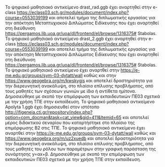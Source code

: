 Το ψηφιακό μαθησιακό αντικείμενο drast_rad.ggb έχει αναρτηθεί στην e-class https://eclass03.sch.gr/modules/document/index.php?course=0553039199 και αποτελεί τμήμα της διπλωματικής εργασίας για την απόκτηση Μεταπτυχιακού Διπλώματος Ειδίκευσης που έχει αναρτηθεί στη διεύθυνση https://pergamos.lib.uoa.gr/uoa/dl/frontend/el/browse/1316375# Stabolas.
Το ψηφιακό μαθησιακό αντικείμενο drast_2.ggb έχει αναρτηθεί στην e-class https://eclass03.sch.gr/modules/document/index.php?course=0553039199 και αποτελεί τμήμα της διπλωματικής εργασίας για την απόκτηση Μεταπτυχιακού Διπλώματος Ειδίκευσης που έχει αναρτηθεί στη διεύθυνση https://pergamos.lib.uoa.gr/uoa/dl/frontend/el/browse/1316375# Stabolas.
Το ψηφιακό μαθησιακό αντικείμενο έχει αναρτθεί στην https://e-me.edu.gr/groups/sym-03-dytatt/wall καθώς και στην https://www.geogebra.org/m/kwskygjs και αποτελεί δραστηριότητα για την διερευνητική ανακάλυψη, στο πλαίσιο επίλυσης προβλήματος, από τους μαθητές των σχέσεων γωνιών με ίδιο ή αντίθετα ημίτονα. Δημοσιεύθηκε με σκοπό την επιμόρφωση των εκπαιδευτικών ΠΕ03 σχετικά με την χρήση ΤΠΕ στην εκπαίδευση. 
Το ψηφιακό μαθησιακό αντικείμενο Apolyta 1.ggb έχει δημοσιευθεί στον ιστότοπο http://ifigeneia.cti.gr/repository/index.php?option=com_docman&task=cat_view&gid=411&Itemid=65 και αποτελεί μέρος διδακτικού σεναρίου που καταρτήστηκε στο πλαίσιο της επιμόρφωσης Β2 στις ΤΠΕ.
Το ψηφιακό μαθησιακό αντικείμενο έχει αναρτθεί στην https://e-me.edu.gr/groups/sym-03-dytatt/wall καθώς και  https://www.geogebra.org/m/uz2xuedb και αποτελεί δραστηριότητα για την διερευνητική ανακάλυψη, στο πλαίσιο επίλυσης προβλήματος, από τους μαθητές του ρόλου των παραμέτρων στην γραφική παράσταση της συνάρτησης y=αx+β. Δημοσιεύθηκε με σκοπό την επιμόρφωση των εκπαιδευτικών ΠΕ03 σχετικά με την χρήση ΤΠΕ στην εκπαίδευση. 
